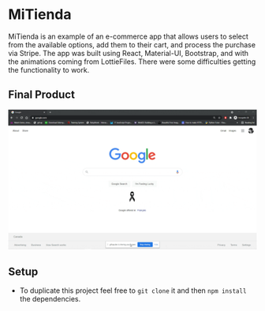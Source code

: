 # MiTienda

MiTienda is an example of an e-commerce app that allows users to select from the available options, add them to their cart, and process the purchase via Stripe. The app was built using React, Material-UI, Bootstrap, and with the animations coming from LottieFiles. There were some difficulties getting the functionality to work.

## Final Product

![Alt Text](MiTienda.gif)

## Setup

- To duplicate this project feel free to `git clone` it and then `npm install` the dependencies. 

